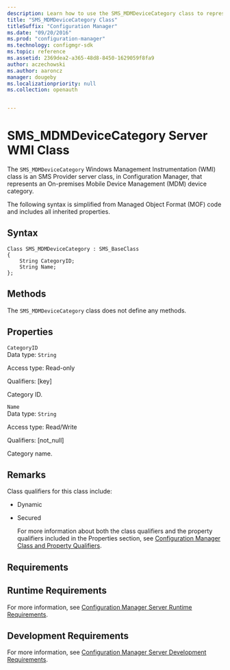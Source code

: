 ```yaml
---
description: Learn how to use the SMS_MDMDeviceCategory class to represent an On-premises Mobile Device Management (MDM) device category.  
title: "SMS_MDMDeviceCategory Class"
titleSuffix: "Configuration Manager"
ms.date: "09/20/2016"
ms.prod: "configuration-manager"
ms.technology: configmgr-sdk
ms.topic: reference
ms.assetid: 2369dea2-a365-48d8-8450-1629059f8fa9
author: aczechowski
ms.author: aaroncz
manager: dougeby
ms.localizationpriority: null
ms.collection: openauth


---
```

# SMS_MDMDeviceCategory Server WMI Class
The `SMS_MDMDeviceCategory` Windows Management Instrumentation (WMI) class is an SMS Provider server class, in Configuration Manager, that represents an On-premises Mobile Device Management (MDM) device category.  

 The following syntax is simplified from Managed Object Format (MOF) code and includes all inherited properties.  

## Syntax  

```  
Class SMS_MDMDeviceCategory : SMS_BaseClass  
{  
    String CategoryID;  
    String Name;  
};  

```  

## Methods  
 The `SMS_MDMDeviceCategory` class does not define any methods.  

## Properties  
 `CategoryID`  
 Data type: `String`  

 Access type: Read-only  

 Qualifiers: [key]  

 Category ID.  

 `Name`  
 Data type: `String`  

 Access type: Read/Write  

 Qualifiers: [not_null]  

 Category name.  

## Remarks  
 Class qualifiers for this class include:  

- Dynamic  

- Secured  

  For more information about both the class qualifiers and the property qualifiers included in the Properties section, see [Configuration Manager Class and Property Qualifiers](../../../develop/reference/misc/class-and-property-qualifiers.md).  

## Requirements  

## Runtime Requirements  
 For more information, see [Configuration Manager Server Runtime Requirements](../../../develop/core/reqs/server-runtime-requirements.md).  

## Development Requirements  
 For more information, see [Configuration Manager Server Development Requirements](../../../develop/core/reqs/server-development-requirements.md).  
